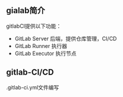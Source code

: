 ## gialab简介
gitlabCI提供以下功能：
- GitLab Server 后端，提供仓库管理，CI/CD
- GitLab Runner 执行器
- GitLab Executor 执行节点
## gitlab-CI/CD

.gitlab-ci.yml文件编写



